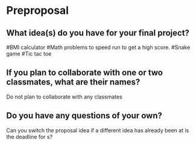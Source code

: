 # Preproposal

## What idea(s) do you have for your final project?

#BMI calculator
#Math problems to speed run to get a high score.
#Snake game
#Tic tac toe

## If you plan to collaborate with one or two classmates, what are their names?

Do not plan to collaborate with any classmates

## Do you have any questions of your own?

Can you switch the proposal idea if a different idea has already been at is the deadline for s?
